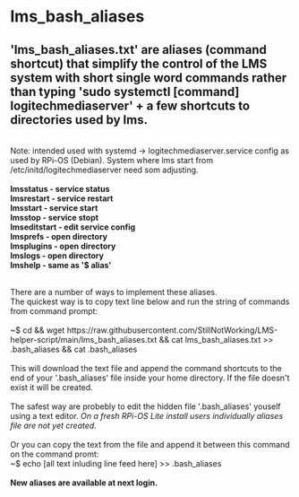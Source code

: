 # lms_bash_aliases

'lms_bash_aliases.txt' are aliases (command shortcut) that simplify the control of the LMS system with short single word commands rather than typing 'sudo systemctl [command] logitechmediaserver' + a few shortcuts to directories used by lms.<br />
---------------------------------------------------------------
<br />Note: intended used with systemd -> logitechmediaserver.service config as used by RPi-OS (Debian). System where lms start from /etc/initd/logitechmediaserver need som adjusting.<br />
<br />
<b>
lmsstatus - service status<br />
lmsrestart - service restart <br />
lmsstart - service start<br />
lmsstop - service stopt<br />
lmseditstart - edit service config<br />
lmsprefs - open directory <br />
lmsplugins - open directory <br />
lmslogs - open directory<br />
lmshelp - same as '$ alias'<br />

<br />
</b>
There are a number of ways to implement these aliases.<br />
The quickest way is to copy text line below and run the string of commands from command prompt:<br />
<br />
~$ cd && wget https://raw.githubusercontent.com/StillNotWorking/LMS-helper-script/main/lms_bash_aliases.txt && cat lms_bash_aliases.txt >> .bash_aliases && cat .bash_aliases<br />
<br />
This will download the text file and append the command shortcuts to the end of your '.bash_aliases' file inside your home directory. If the file doesn't exist it will be created.<br />
<br />
The safest way are probebly to edit the hidden file '.bash_aliases' youself using a text editor. <i>On a fresh RPi-OS Lite install users individually aliases file are not yet created</i>.<br />
<br />
Or you can copy the text from the file and append it between this command on the command promt:<br />
~$ echo [all text inluding line feed here] >> .bash_aliases<br />
<br />
<b>New aliases are available at next login.</b><br />